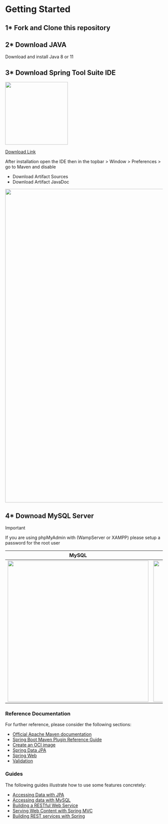 # Getting Started

## 1* Fork and Clone this repository
## 2* Download JAVA
Download and install Java 8 or 11 
## 3* Download Spring Tool Suite IDE
<a href="https://download.springsource.com/release/STS4/4.12.1.RELEASE/dist/e4.21/spring-tool-suite-4-4.12.1.RELEASE-e4.21.0-win32.win32.x86_64.self-extracting.jar" target="_blank"><img src="https://i.imgur.com/OP7xv3R.png" width="200"></a>

[Download Link]("https://download.springsource.com/release/STS4/4.12.1.RELEASE/dist/e4.21/spring-tool-suite-4-4.12.1.RELEASE-e4.21.0-win32.win32.x86_64.self-extracting.jar")

After installation open the IDE then in the topbar > Window > Preferences > go to Maven and disable 
- Download Artifact Sources
- Download Artifact JavaDoc
 
<a><img src="https://i.stack.imgur.com/nhUFw.png" width="1000"></a>

## 4* Downoad MySQL Server
> [!IMPORTANT]
> If you are using phpMyAdmin with (WampServer or XAMPP) please setup a password for the root user

|              MySQL                 |             phpMyAdmin        |
| :----------------------------------: | :----------------------------------: |
| <a href="https://dev.mysql.com/downloads/mysql/" target="_blank"><img src="https://upload.wikimedia.org/wikipedia/fr/thumb/6/62/MySQL.svg/1200px-MySQL.svg.png" width="450"></a> | <img src="https://upload.wikimedia.org/wikipedia/commons/thumb/4/4f/PhpMyAdmin_logo.svg/1200px-PhpMyAdmin_logo.svg.png" width="450"></a> |

### Reference Documentation
For further reference, please consider the following sections:

* [Official Apache Maven documentation](https://maven.apache.org/guides/index.html)
* [Spring Boot Maven Plugin Reference Guide](https://docs.spring.io/spring-boot/docs/2.6.1/maven-plugin/reference/html/)
* [Create an OCI image](https://docs.spring.io/spring-boot/docs/2.6.1/maven-plugin/reference/html/#build-image)
* [Spring Data JPA](https://docs.spring.io/spring-boot/docs/2.6.1/reference/htmlsingle/#boot-features-jpa-and-spring-data)
* [Spring Web](https://docs.spring.io/spring-boot/docs/2.6.1/reference/htmlsingle/#boot-features-developing-web-applications)
* [Validation](https://docs.spring.io/spring-boot/docs/2.6.1/reference/htmlsingle/#boot-features-validation)

### Guides
The following guides illustrate how to use some features concretely:

* [Accessing Data with JPA](https://spring.io/guides/gs/accessing-data-jpa/)
* [Accessing data with MySQL](https://spring.io/guides/gs/accessing-data-mysql/)
* [Building a RESTful Web Service](https://spring.io/guides/gs/rest-service/)
* [Serving Web Content with Spring MVC](https://spring.io/guides/gs/serving-web-content/)
* [Building REST services with Spring](https://spring.io/guides/tutorials/bookmarks/)